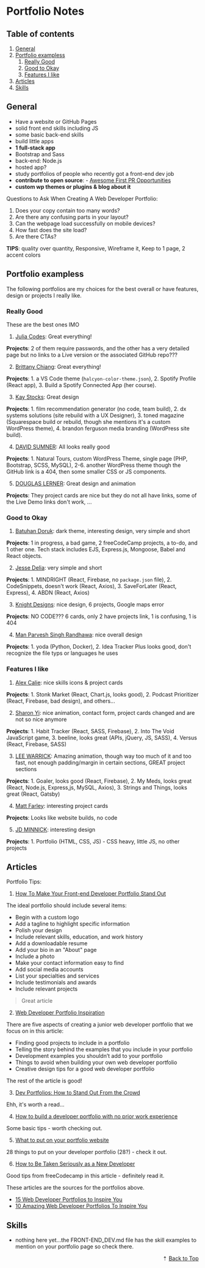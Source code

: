 # Portfolio Notes

<div id="back-to-top"></div>

## Table of contents

1. [General](#general)
1. [Portfolio exampless](#portfolio-exampless)
   1. [Really Good](#really-good)
   1. [Good to Okay](#good-to-okay)
   1. [Features I like](#features-i-like)
1. [Articles](#articles)
1. [Skills](#skills)

## General

- Have a website or GitHub Pages
- solid front end skills including JS
- some basic back-end skills
- build little apps
- **1 full-stack app**
- Bootstrap and Sass
- back-end: Node.js
- hosted app?
- study portfolios of people who recently got a front-end dev job
- **contribute to open source**: - [Awesome First PR Opportunities](https://github.com/MunGell/awesome-for-beginners)
- **custom wp themes or plugins & blog about it**

Questions to Ask When Creating A Web Developer Portfolio:

1. Does your copy contain too many words?
1. Are there any confusing parts in your layout?
1. Can the webpage load successfully on mobile devices?
1. How fast does the site load?
1. Are there CTAs?

**TIPS**: quality over quantity, Responsive, Wireframe it, Keep to 1 page, 2 accent colors

## Portfolio exampless

The following portfolios are my choices for the best overall or have features, design or projects I really like.

### Really Good

These are the best ones IMO

1. [Julia Codes](https://www.juliacodes.com/): Great everything!

**Projects**: 2 of them require passwords, and the other has a very detailed page but no links to a Live version or the associated GitHub repo???

2. [Brittany Chiang](https://brittanychiang.com/): Great everything!

**Projects**: 1. a VS Code theme (`halcyon-color-theme.json`), 2. Spotify Profile (React app), 3. Build a Spotify Connected App (her course).

3. [Kay Stocks](https://www.kaystocks.com/): Great design

**Projects**: 1. film recommendation generator (no code, team build), 2. dx systems solutions (site rebuild with a UX Designer), 3. toned magazine (Squarespace build or rebuild, though she mentions it's a custom WordPress theme), 4. brandon ferguson media branding (WordPress site build).

4. [DAVID SUMNER](https://davidsumner.co.uk/): All looks really good

**Projects**: 1. Natural Tours, custom WordPress Theme, single page (PHP, Bootstrap, SCSS, MySQL), 2-6. another WordPress theme though the GitHub link is a 404, then some smaller CSS or JS components.

5. [DOUGLAS LERNER](https://douglasdev.github.io/): Great design and animation

**Projects**: They project cards are nice but they do not all have links, some of the Live Demo links don't work, ...

### Good to Okay

1. [Batuhan Doruk](https://calmeart.github.io/): dark theme, interesting design, very simple and short

**Projects**: 1 in progress, a bad game, 2 freeCodeCamp projects, a to-do, and 1 other one. Tech stack includes EJS, Express.js, Mongoose, Babel and React objects.

2. [Jesse Delia](https://jdeliaportfolio.netlify.app/): very simple and short

**Projects**: 1. MINDRIGHT (React, Firebase, no `package.json` file), 2. CodeSnippets, doesn't work (React, Axios), 3. SaveForLater (React, Express), 4. ABDN (React, Axios) <a href="mailto:jddelia123@gmail.com"><i class="far fa-envelope fa-3x"></i></a>

3. [Knight Designs](https://www.knightdesigns.net/): nice design, 6 projects, Google maps error

**Projects**: NO CODE??? 6 cards, only 2 have projects link, 1 is confusing, 1 is 404

4. [Man Parvesh Singh Randhawa](https://manparvesh.com/): nice overall design

**Projects**: 1. yoda (Python, Docker), 2. Idea Tracker Plus looks good, don't recognize the file typs or languages he uses

### Features I like

1. [Alex Calie](https://alexcalia.com/): nice skills icons & project cards

**Projects**: 1. Stonk Market (React, Chart.js, looks good), 2. Podcast Prioritizer (React, Firebase, bad design), and others...

2. [Sharon Yi](https://sharon-yi.com/): nice animation, contact form, project cards changed and are not so nice anymore

**Projects**: 1. Habit Tracker (React, SASS, Firebase), 2. Into The Void JavaScript game, 3. beeline, looks great (APIs, jQuery, JS, SASS), 4. Versus (React, Firebase, SASS)

3. [LEE WARRICK](https://leewarrick.com/): Amazing animation, though way too much of it and too fast, not enough padding/margin in certain sections, GREAT project sections

**Projects**: 1. Goaler, looks good (React, Firebase), 2. My Meds, looks great (React, Node.js, Express,js, MySQL, Axios), 3. Strings and Things, looks great (React, Gatsby)

4. [Matt Farley](https://mattfarley.ca/): interesting project cards

**Projects**: Looks like website builds, no code

5. [JD MINNICK](https://jdminnick.codes/): interesting design

**Projects**: 1. Portfolio (HTML, CSS, JS) - CSS heavy, little JS, no other projects

## Articles

Portfolio Tips:

1. [How To Make Your Front-end Developer Portfolio Stand Out](https://www.codecademy.com/resources/blog/how-to-make-your-front-end-developer-portfolio-stand-out/)

The ideal portfolio should include several items:

- Begin with a custom logo
- Add a tagline to highlight specific information
- Polish your design
- Include relevant skills, education, and work history
- Add a downloadable resume
- Add your bio in an "About" page
- Include a photo
- Make your contact information easy to find
- Add social media accounts
- List your specialties and services
- Include testimonials and awards
- Include relevant projects

> Great article

2. [Web Developer Portfolio Inspiration](https://codingcareerfastlane.com/first-web-development-portfolio-projects/)

There are five aspects of creating a junior web developer portfolio that we focus on in this article:

- Finding good projects to include in a portfolio
- Telling the story behind the examples that you include in your portfolio
- Development examples you shouldn’t add to your portfolio
- Things to avoid when building your own web developer portfolio
- Creative design tips for a good web developer portfolio

The rest of the article is good!

3. [Dev Portfolios: How to Stand Out From the Crowd](https://betterprogramming.pub/dev-portfolios-how-to-stand-out-from-the-crowd-4a5d990b3400)

Ehh, it's worth a read...

4. [How to build a developer portfolio with no prior work experience](https://blog.devgenius.io/how-to-build-a-developer-portfolio-with-no-prior-work-experience-6af7f21774d6)

Some basic tips - worth checking out.

5. [What to put on your portfolio website](https://learntocodewith.me/posts/portfolio-tips/)

28 things to put on your developer portfolio (28?) - check it out.

6. [How to Be Taken Seriously as a New Developer](https://www.freecodecamp.org/news/how-to-build-credibility-as-a-new-developer/)

Good tips from freeCodecamp in this article - definitely read it.

These articles are the sources for the portfolios above.

- [15 Web Developer Portfolios to Inspire You](https://www.freecodecamp.org/news/15-web-developer-portfolios-to-inspire-you-137fb1743cae/)
- [10 Amazing Web Developer Portfolios To Inspire You](https://junocollege.com/blog/10-amazing-web-developer-portfolios-to-inspire-you)

## Skills

- nothing here yet...the FRONT-END_DEV.md file has the skill examples to mention on your portfolio page so check there.

<div align="right">&#8673; <a href="#back-to-top" title="Table of Contents">Back to Top</a></div>
